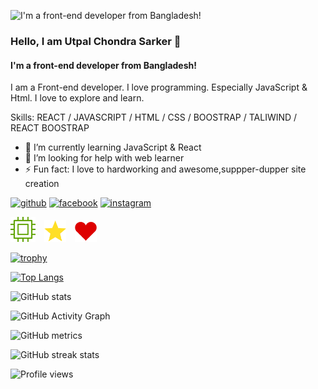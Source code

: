 ![I'm a front-end developer from Bangladesh!](https://scontent.fdac3-1.fna.fbcdn.net/v/t1.6435-9/s526x395/89775083_112585763688819_6916932345014517760_n.jpg?_nc_cat=109&ccb=1-5&_nc_sid=174925&_nc_eui2=AeGVwIV9t_4eoDYluB4-uFYX8LwlfMVjq6jwvCV8xWOrqC8GNaEIpumyxvz-J_P7DldPk0u0WC_xHd-LhHgiDe0R&_nc_ohc=w7EquMprIC4AX_LYjWG&_nc_ht=scontent.fdac3-1.fna&oh=cf34ad955c85f9486e4ea962fd5bb6ba&oe=61D51EA5)
### Hello, I am Utpal Chondra Sarker 🤗
#### I'm a front-end developer from Bangladesh!


I am a Front-end developer. I love programming. Especially JavaScript & Html. I love to explore and learn.

Skills:  REACT / JAVASCRIPT / HTML / CSS / BOOSTRAP / TALIWIND / REACT BOOSTRAP

- 🌱 I’m currently learning JavaScript & React 
- 🤔 I’m looking for help with web learner 
- ⚡ Fun fact:  I love to hardworking and awesome,suppper-dupper site creation 


[<img src='https://cdn.jsdelivr.net/npm/simple-icons@3.0.1/icons/github.svg' alt='github' height='40'>](https://github.com/https://github.com/UtpalChondraSarker)  [<img src='https://cdn.jsdelivr.net/npm/simple-icons@3.0.1/icons/facebook.svg' alt='facebook' height='40'>](https://www.facebook.com/https://web.facebook.com/utpal.sarker.5454)  [<img src='https://cdn.jsdelivr.net/npm/simple-icons@3.0.1/icons/instagram.svg' alt='instagram' height='40'>](https://www.instagram.com/https://www.instagram.com/utpal.sarker.5454//)  

<a href='https://docs.github.com/en/developers'><img src='https://raw.githubusercontent.com/acervenky/animated-github-badges/master/assets/devbadge.gif' width='40' height='40'></a> <a href='https://stars.github.com/'><img src='https://raw.githubusercontent.com/acervenky/animated-github-badges/master/assets/starbadge.gif' width='35' height='35'></a> <a href='https://docs.github.com/en/github/supporting-the-open-source-community-with-github-sponsors'><img src='https://raw.githubusercontent.com/acervenky/animated-github-badges/master/assets/sponsorbadge.gif' width='35' height='35'></a> 

[![trophy](https://github-profile-trophy.vercel.app/?username=https://github.com/UtpalChondraSarker)](https://github.com/ryo-ma/github-profile-trophy)

[![Top Langs](https://github-readme-stats.vercel.app/api/top-langs/?username=https://github.com/UtpalChondraSarker)](https://github.com/anuraghazra/github-readme-stats)

![GitHub stats](https://github-readme-stats.vercel.app/api?username=https://github.com/UtpalChondraSarker&show_icons=true&count_private=true)  

![GitHub Activity Graph](https://activity-graph.herokuapp.com/graph?username=https://github.com/UtpalChondraSarker)  

![GitHub metrics](https://metrics.lecoq.io/https://github.com/UtpalChondraSarker)  

![GitHub streak stats](https://github-readme-streak-stats.herokuapp.com/?user=https://github.com/UtpalChondraSarker)  

![Profile views](https://gpvc.arturio.dev/https://github.com/UtpalChondraSarker)  


